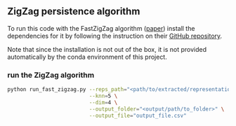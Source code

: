 ## ZigZag persistence algorithm 


To run this code with the FastZigZag algorithm ([paper](https://arxiv.org/abs/2204.11080)) install the dependencies for it by following the instruction on their [GitHub repository](https://github.com/TDA-Jyamiti/fzz).

Note that since the installation is not out of the box, it is not provided automatically by the conda environment of this project.

### run the ZigZag algorithm
```bash
python run_fast_zigzag.py --reps_path="<path/to/extracted/representations>" \
                          --knn=5 \
                          --dim=4 \
                          --output_folder="<output/path/to_folder>" \
                          --output_file="output_file.csv"


```